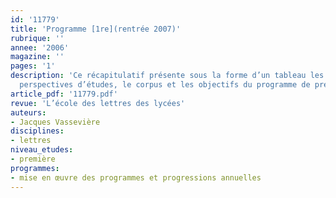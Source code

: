 ```yaml
---
id: '11779'
title: 'Programme [1re](rentrée 2007)'
rubrique: ''
annee: '2006'
magazine: ''
pages: '1'
description: 'Ce récapitulatif présente sous la forme d’un tableau les objets et
  perspectives d’études, le corpus et les objectifs du programme de première en français.'
article_pdf: '11779.pdf'
revue: 'L’école des lettres des lycées'
auteurs:
- Jacques Vassevière
disciplines:
- lettres
niveau_etudes:
- première
programmes:
- mise en œuvre des programmes et progressions annuelles
---
```

